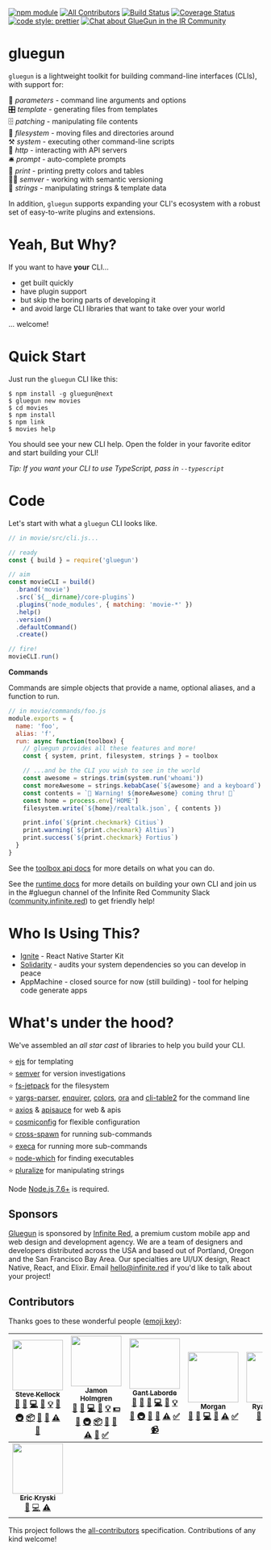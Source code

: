[![npm module](https://badge.fury.io/js/gluegun.svg)](https://www.npmjs.org/package/gluegun)
[![All Contributors](https://img.shields.io/badge/all_contributors-8-orange.svg?style=flat-square)](#contributors)
[![Build Status](https://semaphoreci.com/api/v1/ir/gluegun/branches/master/shields_badge.svg)](https://semaphoreci.com/ir/gluegun)
[![Coverage Status](https://coveralls.io/repos/github/infinitered/gluegun/badge.svg?branch=master)](https://coveralls.io/github/infinitered/gluegun?branch=master)
[![code style: prettier](https://img.shields.io/badge/code_style-prettier-ff69b4.svg?style=flat-square)](https://github.com/prettier/prettier)
[![Chat about GlueGun in the IR Community](https://infiniteredcommunity.herokuapp.com/badge.svg)](https://community.infinite.red/)

# gluegun

`gluegun` is a lightweight toolkit for building command-line interfaces (CLIs),
with support for:

🌯 *parameters* - command line arguments and options<br />
🎛 *template* - generating files from templates<br />
🗄 *patching* - manipulating file contents<br />
💾 *filesystem* - moving files and directories around<br />
⚒ *system* - executing other command-line scripts<br />
🎅 *http* - interacting with API servers<br />
🛎 *prompt* - auto-complete prompts<br />
💃 *print* - printing pretty colors and tables<br />
👩‍✈️ *semver* - working with semantic versioning<br />
🎻 *strings* - manipulating strings & template data<br />

In addition, `gluegun` supports expanding your CLI's ecosystem with a robust set
of easy-to-write plugins and extensions.

# Yeah, But Why?

If you want to have **your** CLI...

* get built quickly
* have plugin support
* but skip the boring parts of developing it
* and avoid large CLI libraries that want to take over your world

... welcome!

# Quick Start

Just run the `gluegun` CLI like this:

```
$ npm install -g gluegun@next
$ gluegun new movies
$ cd movies
$ npm install
$ npm link
$ movies help
```

You should see your new CLI help. Open the folder in your favorite editor and
start building your CLI!

_Tip: If you want your CLI to use TypeScript, pass in `--typescript`_

# Code

Let's start with what a `gluegun` CLI looks like.

```js
// in movie/src/cli.js...

// ready
const { build } = require('gluegun')

// aim
const movieCLI = build()
  .brand('movie')
  .src(`${__dirname}/core-plugins`)
  .plugins('node_modules', { matching: 'movie-*' })
  .help()
  .version()
  .defaultCommand()
  .create()

// fire!
movieCLI.run()
```

**Commands**

Commands are simple objects that provide a name, optional aliases, and a function to run.

```js
// in movie/commands/foo.js
module.exports = {
  name: 'foo',
  alias: 'f',
  run: async function(toolbox) {
    // gluegun provides all these features and more!
    const { system, print, filesystem, strings } = toolbox

    // ...and be the CLI you wish to see in the world
    const awesome = strings.trim(system.run('whoami'))
    const moreAwesome = strings.kebabCase(`${awesome} and a keyboard`)
    const contents = `🚨 Warning! ${moreAwesome} coming thru! 🚨`
    const home = process.env['HOME']
    filesystem.write(`${home}/realtalk.json`, { contents })

    print.info(`${print.checkmark} Citius`)
    print.warning(`${print.checkmark} Altius`)
    print.success(`${print.checkmark} Fortius`)
  }
}
```

See the [toolbox api docs](./docs/toolbox-api.md) for more details on what you can do.

See the [runtime docs](./docs/runtime.md) for more details on building your own CLI and join us in the #gluegun channel of the Infinite Red Community Slack ([community.infinite.red](http://community.infinite.red)) to get friendly help!

# Who Is Using This?

* [Ignite](https://github.com/infinitered/ignite) - React Native Starter Kit
* [Solidarity](https://github.com/infinitered/solidarity) - audits your system dependencies so you can develop in peace
* AppMachine - closed source for now (still building) - tool for helping code generate apps

# What's under the hood?

We've assembled an _all star cast_ of libraries to help you build your CLI.

⭐️ [ejs](https://github.com/mde/ejs) for templating<br />
⭐️ [semver](https://github.com/npm/node-semver) for version investigations<br />
⭐️ [fs-jetpack](https://github.com/szwacz/fs-jetpack) for the filesystem<br />
⭐️ [yargs-parser](https://github.com/yargs/yargs-parser), [enquirer](https://github.com/enquirer/enquirer), [colors](https://github.com/Marak/colors.js), [ora](https://github.com/sindresorhus/ora) and [cli-table2](https://github.com/jamestalmage/cli-table2) for the command line<br />
⭐️ [axios](https://github.com/mzabriskie/axios) & [apisauce](https://github.com/skellock/apisauce) for web & apis<br />
⭐️ [cosmiconfig](https://github.com/davidtheclark/cosmiconfig) for flexible configuration </br>
⭐️ [cross-spawn](https://github.com/IndigoUnited/node-cross-spawn) for running sub-commands</br>
⭐️ [execa](https://github.com/sindresorhus/execa) for running more sub-commands</br>
⭐️ [node-which](https://github.com/npm/node-which) for finding executables</br>
⭐️ [pluralize](https://github.com/blakeembrey/pluralize) for manipulating strings</br>

Node [Node.js 7.6+](https://nodejs.org) is required.

## Sponsors

[Gluegun](https://github.com/infinitered/gluegun) is sponsored by [Infinite Red](https://infinite.red/), a premium custom mobile app and web design and development agency. We are a team of designers and developers distributed across the USA and based out of Portland, Oregon and the San Francisco Bay Area. Our specialties are UI/UX design, React Native, React, and Elixir. Email [hello@infinite.red](mailto:hello@infinite.red) if you'd like to talk about your project!

## Contributors

Thanks goes to these wonderful people ([emoji key](https://github.com/kentcdodds/all-contributors#emoji-key)):

<!-- ALL-CONTRIBUTORS-LIST:START - Do not remove or modify this section -->
<!-- prettier-ignore -->
| [<img src="https://avatars0.githubusercontent.com/u/68273?v=4" width="100px;"/><br /><sub><b>Steve Kellock</b></sub>](https://github.com/skellock)<br />[💬](#question-skellock "Answering Questions") [🐛](https://github.com/infinitered/gluegun/issues?q=author%3Askellock "Bug reports") [💻](https://github.com/infinitered/gluegun/commits?author=skellock "Code") [📖](https://github.com/infinitered/gluegun/commits?author=skellock "Documentation") [💡](#example-skellock "Examples") [🤔](#ideas-skellock "Ideas, Planning, & Feedback") [🚇](#infra-skellock "Infrastructure (Hosting, Build-Tools, etc)") [📦](#platform-skellock "Packaging/porting to new platform") [🔌](#plugin-skellock "Plugin/utility libraries") [👀](#review-skellock "Reviewed Pull Requests") [⚠️](https://github.com/infinitered/gluegun/commits?author=skellock "Tests") [🔧](#tool-skellock "Tools") | [<img src="https://avatars3.githubusercontent.com/u/1479215?v=4" width="100px;"/><br /><sub><b>Jamon Holmgren</b></sub>](https://infinite.red)<br />[💬](#question-jamonholmgren "Answering Questions") [🐛](https://github.com/infinitered/gluegun/issues?q=author%3Ajamonholmgren "Bug reports") [💻](https://github.com/infinitered/gluegun/commits?author=jamonholmgren "Code") [📖](https://github.com/infinitered/gluegun/commits?author=jamonholmgren "Documentation") [💡](#example-jamonholmgren "Examples") [💵](#financial-jamonholmgren "Financial") [🤔](#ideas-jamonholmgren "Ideas, Planning, & Feedback") [🚇](#infra-jamonholmgren "Infrastructure (Hosting, Build-Tools, etc)") [📦](#platform-jamonholmgren "Packaging/porting to new platform") [🔌](#plugin-jamonholmgren "Plugin/utility libraries") [👀](#review-jamonholmgren "Reviewed Pull Requests") [⚠️](https://github.com/infinitered/gluegun/commits?author=jamonholmgren "Tests") [🔧](#tool-jamonholmgren "Tools") [✅](#tutorial-jamonholmgren "Tutorials") | [<img src="https://avatars0.githubusercontent.com/u/997157?v=4" width="100px;"/><br /><sub><b>Gant Laborde</b></sub>](http://gantlaborde.com/)<br />[💬](#question-GantMan "Answering Questions") [📝](#blog-GantMan "Blogposts") [🐛](https://github.com/infinitered/gluegun/issues?q=author%3AGantMan "Bug reports") [💻](https://github.com/infinitered/gluegun/commits?author=GantMan "Code") [📖](https://github.com/infinitered/gluegun/commits?author=GantMan "Documentation") [💡](#example-GantMan "Examples") [🤔](#ideas-GantMan "Ideas, Planning, & Feedback") [🚇](#infra-GantMan "Infrastructure (Hosting, Build-Tools, etc)") [🔌](#plugin-GantMan "Plugin/utility libraries") [📢](#talk-GantMan "Talks") [⚠️](https://github.com/infinitered/gluegun/commits?author=GantMan "Tests") [✅](#tutorial-GantMan "Tutorials") [📹](#video-GantMan "Videos") | [<img src="https://avatars2.githubusercontent.com/u/4466642?v=4" width="100px;"/><br /><sub><b>Morgan</b></sub>](http://morganlaco.com)<br />[📝](#blog-mlaco "Blogposts") [🐛](https://github.com/infinitered/gluegun/issues?q=author%3Amlaco "Bug reports") [💻](https://github.com/infinitered/gluegun/commits?author=mlaco "Code") [📖](https://github.com/infinitered/gluegun/commits?author=mlaco "Documentation") [⚠️](https://github.com/infinitered/gluegun/commits?author=mlaco "Tests") [✅](#tutorial-mlaco "Tutorials") | [<img src="https://avatars0.githubusercontent.com/u/1944151?v=4" width="100px;"/><br /><sub><b>Ryan Linton</b></sub>](http://infinite.red)<br />[🐛](https://github.com/infinitered/gluegun/issues?q=author%3Aryanlntn "Bug reports") [💻](https://github.com/infinitered/gluegun/commits?author=ryanlntn "Code") [📖](https://github.com/infinitered/gluegun/commits?author=ryanlntn "Documentation") [🔧](#tool-ryanlntn "Tools") | [<img src="https://avatars1.githubusercontent.com/u/4206028?v=4" width="100px;"/><br /><sub><b>Imran Sulemanji</b></sub>](https://github.com/imranolas)<br />[📖](https://github.com/infinitered/gluegun/commits?author=imranolas "Documentation") | [<img src="https://avatars2.githubusercontent.com/u/10098988?v=4" width="100px;"/><br /><sub><b>Frank von Hoven III</b></sub>](https://github.com/fvonhoven)<br />[📖](https://github.com/infinitered/gluegun/commits?author=fvonhoven "Documentation") |
| :---: | :---: | :---: | :---: | :---: | :---: | :---: |
| [<img src="https://avatars3.githubusercontent.com/u/599019?v=4" width="100px;"/><br /><sub><b>Eric Kryski</b></sub>](http://erickryski.com)<br />[🐛](https://github.com/infinitered/gluegun/issues?q=author%3Aekryski "Bug reports") [💻](https://github.com/infinitered/gluegun/commits?author=ekryski "Code") [⚠️](https://github.com/infinitered/gluegun/commits?author=ekryski "Tests") |
<!-- ALL-CONTRIBUTORS-LIST:END -->

This project follows the [all-contributors](https://github.com/kentcdodds/all-contributors) specification. Contributions of any kind welcome!
